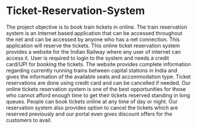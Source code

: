# Ticket-Reservation-System

The project objective is to book train tickets in online. The train reservation system is 
an Internet based application that can be accessed throughout the net and can be 
accessed by anyone who has a net connection. This application will reserve the tickets. 
This online ticket reservation system provides a website for the Indian Railway where 
any user of internet can access it. User is required to login to the system and needs 
a credit card/UPI for booking the tickets. The website provides complete information 
regarding currently running trains between capital stations in India and gives the 
information of the available seats and accommodation type. Ticket reservations are 
done using credit card and can be cancelled if needed. Our online tickets reservation 
system is one of the best opportunities for those who cannot afford enough time to get 
their tickets reserved standing in long queues. People can book tickets online at any 
time of day or night. Our reservation system also provides option to cancel the tickets 
which are reserved previously and our portal even gives discount offers for the 
customers to avail.

